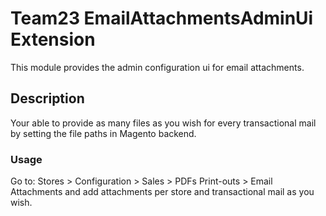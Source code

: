 # Team23 EmailAttachmentsAdminUi Extension

This module provides the admin configuration ui for email attachments.

## Description

Your able to provide as many files as you wish for every transactional mail by setting the file paths in
Magento backend.

### Usage

Go to: Stores > Configuration > Sales > PDFs Print-outs > Email Attachments and add attachments per store and 
transactional mail as you wish.
